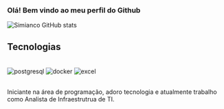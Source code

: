 
### Olá! Bem vindo ao meu perfil do Github

![Simianco GitHub stats](https://github-readme-stats.vercel.app/api?username=GSimianco&show_icons=true&theme=radical)

## Tecnologias 

<div style ="display:inline_block"><br/>
<img align="center" alt="postgresql" src="https://img.shields.io/badge/PostgreSQL-316192?style=for-the-badge&logo=postgresql&logoColor=white"/>
<img align="center" alt="docker" src="https://img.shields.io/badge/docker-%230db7ed.svg?style=for-the-badge&logo=docker&logoColor=white"/>
<img align="center" alt="excel" src="https://img.shields.io/badge/Microsoft_Excel-217346?style=for-the-badge&logo=microsoft-excel&logoColor=white"/>


</div><br/>

Iniciante na área de programação, adoro tecnologia e atualmente trabalho como Analista de Infraestrutrua de TI.
